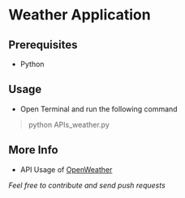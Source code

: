 # Weather Application
## Prerequisites 
* Python
## Usage
* Open Terminal and run the following command
> python APIs_weather.py

## More Info
* API Usage of [OpenWeather](https://openweathermap.org)

_Feel free to contribute and send push requests_

